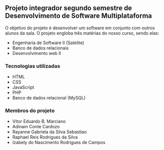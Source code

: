 ## Projeto integrador segundo semestre de Desenvolvimento de Software Multiplataforma

O objetivo do projeto é desenvolver um software em conjunto com outros alunos da sala.
O projeto engloba três matérias do nosso curso, sendo elas:
- Engenharia de Software II (Satelite)
- Banco de dados relacionais
- Desenvolvimento web II


### Tecnologias utilizadas
- HTML
- CSS
- JavaScript
- PHP
- Banco de dados relacional (MySQL)




### Membros do projeto
- Vitor Eduardo B. Marciano
- Adinam Conte Cardozo
- Rayanne Gabriela da Silva Sebastiao
- Raphael Reis Rodrigues da Silva
- Izabely do Nascimento Rodrigues de Campos
